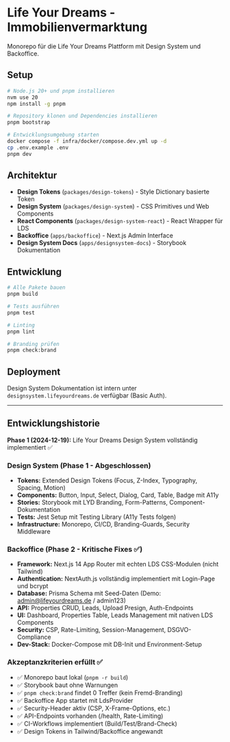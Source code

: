 # Life Your Dreams - Immobilienvermarktung

Monorepo für die Life Your Dreams Plattform mit Design System und Backoffice.

## Setup

```bash
# Node.js 20+ und pnpm installieren
nvm use 20
npm install -g pnpm

# Repository klonen und Dependencies installieren
pnpm bootstrap

# Entwicklungsumgebung starten
docker compose -f infra/docker/compose.dev.yml up -d
cp .env.example .env
pnpm dev
```

## Architektur

- **Design Tokens** (`packages/design-tokens`) - Style Dictionary basierte Token
- **Design System** (`packages/design-system`) - CSS Primitives und Web Components
- **React Components** (`packages/design-system-react`) - React Wrapper für LDS
- **Backoffice** (`apps/backoffice`) - Next.js Admin Interface
- **Design System Docs** (`apps/designsystem-docs`) - Storybook Dokumentation

## Entwicklung

```bash
# Alle Pakete bauen
pnpm build

# Tests ausführen
pnpm test

# Linting
pnpm lint

# Branding prüfen
pnpm check:brand
```

## Deployment

Design System Dokumentation ist intern unter `designsystem.lifeyourdreams.de` verfügbar (Basic Auth).

---

## Entwicklungshistorie

**Phase 1 (2024-12-19):** Life Your Dreams Design System vollständig implementiert ✅

### Design System (Phase 1 - Abgeschlossen)
- **Tokens:** Extended Design Tokens (Focus, Z-Index, Typography, Spacing, Motion)
- **Components:** Button, Input, Select, Dialog, Card, Table, Badge mit A11y
- **Stories:** Storybook mit LYD Branding, Form-Patterns, Component-Dokumentation
- **Tests:** Jest Setup mit Testing Library (A11y Tests folgen)
- **Infrastructure:** Monorepo, CI/CD, Branding-Guards, Security Middleware

### Backoffice (Phase 2 - Kritische Fixes ✅)
- **Framework:** Next.js 14 App Router mit echten LDS CSS-Modulen (nicht Tailwind)
- **Authentication:** NextAuth.js vollständig implementiert mit Login-Page und bcrypt
- **Database:** Prisma Schema mit Seed-Daten (Demo: admin@lifeyourdreams.de / admin123)
- **API:** Properties CRUD, Leads, Upload Presign, Auth-Endpoints
- **UI:** Dashboard, Properties Table, Leads Management mit nativen LDS Components
- **Security:** CSP, Rate-Limiting, Session-Management, DSGVO-Compliance
- **Dev-Stack:** Docker-Compose mit DB-Init und Environment-Setup

### Akzeptanzkriterien erfüllt ✅

- ✅ Monorepo baut lokal (`pnpm -r build`)
- ✅ Storybook baut ohne Warnungen  
- ✅ `pnpm check:brand` findet 0 Treffer (kein Fremd-Branding)
- ✅ Backoffice App startet mit LdsProvider
- ✅ Security-Header aktiv (CSP, X-Frame-Options, etc.)
- ✅ API-Endpoints vorhanden (/health, Rate-Limiting)
- ✅ CI-Workflows implementiert (Build/Test/Brand-Check)
- ✅ Design Tokens in Tailwind/Backoffice angewandt
